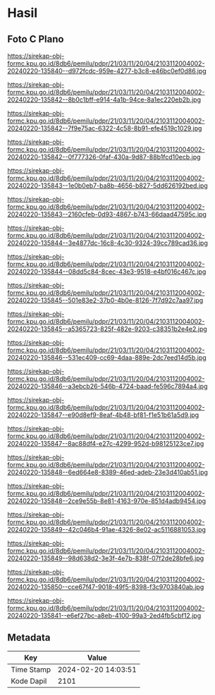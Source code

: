 # Hasil

## Foto C Plano

https://sirekap-obj-formc.kpu.go.id/8db6/pemilu/pdpr/21/03/11/20/04/2103112004002-20240220-135840--d972fcdc-959e-4277-b3c8-e46bc0ef0d86.jpg

https://sirekap-obj-formc.kpu.go.id/8db6/pemilu/pdpr/21/03/11/20/04/2103112004002-20240220-135842--8b0c1bff-e914-4a1b-94ce-8a1ec220eb2b.jpg

https://sirekap-obj-formc.kpu.go.id/8db6/pemilu/pdpr/21/03/11/20/04/2103112004002-20240220-135842--7f9e75ac-6322-4c58-8b91-efe4519c1029.jpg

https://sirekap-obj-formc.kpu.go.id/8db6/pemilu/pdpr/21/03/11/20/04/2103112004002-20240220-135842--0f777326-0faf-430a-9d87-88b1fcd10ecb.jpg

https://sirekap-obj-formc.kpu.go.id/8db6/pemilu/pdpr/21/03/11/20/04/2103112004002-20240220-135843--1e0b0eb7-ba8b-4656-b827-5dd626192bed.jpg

https://sirekap-obj-formc.kpu.go.id/8db6/pemilu/pdpr/21/03/11/20/04/2103112004002-20240220-135843--2160cfeb-0d93-4867-b743-66daad47595c.jpg

https://sirekap-obj-formc.kpu.go.id/8db6/pemilu/pdpr/21/03/11/20/04/2103112004002-20240220-135844--3e4877dc-16c8-4c30-9324-39cc789cad36.jpg

https://sirekap-obj-formc.kpu.go.id/8db6/pemilu/pdpr/21/03/11/20/04/2103112004002-20240220-135844--08dd5c84-8cec-43e3-9518-e4bf016c467c.jpg

https://sirekap-obj-formc.kpu.go.id/8db6/pemilu/pdpr/21/03/11/20/04/2103112004002-20240220-135845--501e83e2-37b0-4b0e-8126-7f7d92c7aa97.jpg

https://sirekap-obj-formc.kpu.go.id/8db6/pemilu/pdpr/21/03/11/20/04/2103112004002-20240220-135845--a5365723-825f-482e-9203-c38351b2e4e2.jpg

https://sirekap-obj-formc.kpu.go.id/8db6/pemilu/pdpr/21/03/11/20/04/2103112004002-20240220-135846--531ec409-cc69-4daa-889e-2dc7eed14d5b.jpg

https://sirekap-obj-formc.kpu.go.id/8db6/pemilu/pdpr/21/03/11/20/04/2103112004002-20240220-135846--a3ebcb26-546b-4724-baad-fe596c7894a4.jpg

https://sirekap-obj-formc.kpu.go.id/8db6/pemilu/pdpr/21/03/11/20/04/2103112004002-20240220-135847--e90d8ef9-8eaf-4b48-bf81-f1e51b61a5d9.jpg

https://sirekap-obj-formc.kpu.go.id/8db6/pemilu/pdpr/21/03/11/20/04/2103112004002-20240220-135847--8ac88df4-e27c-4299-952d-b98125123ce7.jpg

https://sirekap-obj-formc.kpu.go.id/8db6/pemilu/pdpr/21/03/11/20/04/2103112004002-20240220-135848--6ed664e8-8389-46ed-adeb-23e3d410ab51.jpg

https://sirekap-obj-formc.kpu.go.id/8db6/pemilu/pdpr/21/03/11/20/04/2103112004002-20240220-135848--2ce9e55b-8e81-4163-970e-851d4adb9454.jpg

https://sirekap-obj-formc.kpu.go.id/8db6/pemilu/pdpr/21/03/11/20/04/2103112004002-20240220-135849--42c046b4-91ae-4326-8e02-ac5116881053.jpg

https://sirekap-obj-formc.kpu.go.id/8db6/pemilu/pdpr/21/03/11/20/04/2103112004002-20240220-135849--98d638d2-3e3f-4e7b-838f-07f2de28bfe6.jpg

https://sirekap-obj-formc.kpu.go.id/8db6/pemilu/pdpr/21/03/11/20/04/2103112004002-20240220-135850--cce67f47-9018-49f5-8398-f3c9703840ab.jpg

https://sirekap-obj-formc.kpu.go.id/8db6/pemilu/pdpr/21/03/11/20/04/2103112004002-20240220-135841--e6ef27bc-a8eb-4100-99a3-2ed4fb5cbf12.jpg


## Metadata

| Key        | Value               |
| ---------- | ------------------- |
| Time Stamp | 2024-02-20 14:03:51 |
| Kode Dapil | 2101                |



